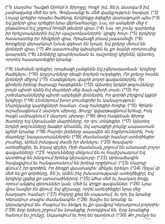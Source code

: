 
(^1) _Սաղմոս Դավթի
Օրհնի՛ր Տիրոջը, հոգի՛ իմ, Տե՛ր,
Աստվա՛ծ իմ, չափազանց մեծ ես դու.
Գովասանք եւ մեծ վայելչություն հագար,_
(^2) _Լույսը կրեցիր որպես ծածկոց,
Երկինքը ձգեցիր վարագույրի պես_
(^3) _Եվ ջրերի վրա դրեցիր նրա վերնահարկը։
Նա, որ ամպերի մեջ է ընթանում
Եվ շրջում հողմի թեւերի վրա։_
(^4) _Նա, որ շունչ դարձրեց իր հրեշտակներին
Եվ իր պաշտոնյաներին՝ կիզիչ հուր։_
(^5) _Երկիրը հաստատեց իր հիմքերի վրա,
Որպեսզի բնավ չսասանվի._
(^6) _Խորքերը վերարկուի նման զգեստ են նրան,
Եվ ջրերը մնում են լեռների վրա։_
(^7) _Քո սաստումից կփախչեն եւ քո ձայնի որոտումից կսարսեն,_
(^8) _Լեռները կբարձրանան եւ դաշտերը կիջնեն,
Այնտեղ, որտեղ հաստատեցիր նրանց։_


(^9) _Սահման դրեցիր, որպեսզի չանցնեն
Եվ չվերադառնան՝ երկիրը ծածկելու։_
(^10) _Աղբյուրները դեպի ձորերն ուղղեցիր,
Որ ջրերը հոսեն լեռների միջով՝_
(^11) _Հագեցնելու վայրի բոլոր գազաններին,
Որ ցիռերն իրենց ծարավը հագեցնեն։_
(^12) _Այնտեղ երկնի թռչունները բույն պիտի դնեն
Եվ ժայռերի մեջ ձայն պիտի տան։_
(^13) _Իր շտեմարաններից պիտի արբեցնի լեռներին,
Իր գործի բերքով կլցնի երկիրը։_
(^14) _Լեռներում խոտ բուսեցրիր եւ կանաչություն՝
Մարդկանց կարիքների համար։
Հաց հանեցիր հողից։_
(^15) _Գինին ուրախացնում է մարդու սիրտը,
Յուղը՝ զվարթացնում երեսը,
Իսկ հացն ամրացնում է մարդու սիրտը։_
(^16) _Թող հագենան Տիրոջ ծառերը
Եվ Լիբանանի մայրիները, որ դու տնկեցիր._
(^17) _Այնտեղ երկնի թռչունները ձագեր կհանեն,
Եվ արագիլի բույնը ապաստան կլինի նրանց։_
(^18) _Բարձր լեռները ապավեն են եղջերուներին,
Իսկ ժայռերը՝ նապաստակներին։_
(^19) _Ժամանակի համար ստեղծեցիր լուսինը,
Արեւն իմացավ ժամն իր մտնելու։_
(^20) _Խավարն ստեղծեցիր, եւ եղավ գիշեր,
Որի ժամանակ շրջում են անտառի բոլոր գազանները։_
(^21) _Կորյունները մռնչում են ու հափշտակում
Եվ Աստծուց են խնդրում իրենց կերակուրը։_
(^22) _Արեւածագին հավաքվում եւ հանգստանում են իրենց որջերում։_
(^23) _Մարդը գնում է իր գործին,
Իր ձեռքի վաստակին՝ մինչեւ երեկո։_
(^24) _Որչա՜փ մեծ են քո գործերը, Տե՜ր,
Ամեն ինչ իմաստությամբ ստեղծեցիր,
Եվ երկիրը լցվեց քո արարածներով։_
(^25) _Ահա մեծ եւ խաղաղ ծովը, որում անթիվ զեռուններ կան,
Մեծ եւ փոքր գազաններ._
(^26) _Նրա վրա նավեր են գնում,
Եվ վիշապը, որին ստեղծեցիր նրա մեջ խաղալու համար։_
(^27) _Բոլորը քեզ են սպասում, եւ դու ես նրանց
Կերակուր տալիս ժամանակին։_
(^28) _Տալիս ես նրանց, եւ կերակրվում են։
Բացում ես ձեռքդ եւ քո կամքով
Կերակրում բոլորին։_
(^29) _Երբ երեսդ շրջում ես նրանցից, խռովվում են,
Երբ նրանցից հանում ես շունչը,
Սպառվում եւ հող են դառնում։_
(^30) _Քո շունչն ես ուղարկում նրանց եւ արարում
Եվ նորոգում ես երկրի երեսը։_
(^31) _Թող Տիրոջ փառքը հավիտյան լինի,
Եվ Տերն ուրախանա իր արարածներով։_
(^32) _Նայում է երկրին եւ դողացնում նրան,
Մոտենում է լեռներին, եւ նրանք ծուխ են արձակում։_
(^33) _Պիտի օրհնեմ Տիրոջն իմ կյանքում,
Քանի կամ, սաղմոս պիտի երգեմ իմ Աստծուն։_
(^34) _Իմ օրհնությունը հաճելի կլինի նրան,
Եվ ես Տիրոջով ուրախ կլինեմ։_
(^35) _Թող պակասեն մեղավորները երկրից,
Եվ այնտեղ ամբարիշտներ չգտնվեն այլեւս.
Օրհնի՛ր Տիրոջը, հոգի՛ իմ։_
